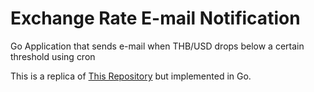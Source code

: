 # Exchange Rate E-mail Notification

Go Application that sends e-mail when THB/USD drops below a certain threshold using cron

This is a replica of [This Repository](https://github.com/pholawat-tle/exchange-rate-mail) but implemented in Go.
